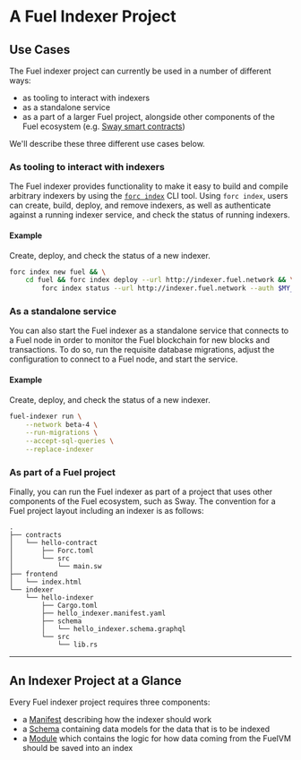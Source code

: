 <!-- markdownlint-disable-file MD024 -->
# A Fuel Indexer Project

## Use Cases

The Fuel indexer project can currently be used in a number of different ways:

- as tooling to interact with indexers
- as a standalone service
- as a part of a larger Fuel project, alongside other components of the Fuel ecosystem (e.g. [Sway smart contracts](https://docs.fuel.network/docs/sway/))

We'll describe these three different use cases below.

### As tooling to interact with indexers

The Fuel indexer provides functionality to make it easy to build and compile arbitrary indexers by using the [`forc index`](../forc-index/index.md) CLI tool. Using `forc index`, users can create, build, deploy, and remove indexers, as well as authenticate against a running indexer service, and check the status of running indexers.

#### Example

Create, deploy, and check the status of a new indexer.

```bash
forc index new fuel && \
    cd fuel && forc index deploy --url http://indexer.fuel.network && \
        forc index status --url http://indexer.fuel.network --auth $MY_TOKEN
```

### As a standalone service

You can also start the Fuel indexer as a standalone service that connects to a Fuel node in order to monitor the Fuel blockchain for new blocks and transactions. To do so, run the requisite database migrations, adjust the configuration to connect to a Fuel node, and start the service.

#### Example

Create, deploy, and check the status of a new indexer.

```bash
fuel-indexer run \
    --network beta-4 \
    --run-migrations \
    --accept-sql-queries \
    --replace-indexer
```

### As part of a Fuel project

Finally, you can run the Fuel indexer as part of a project that uses other components of the Fuel ecosystem, such as Sway. The convention for a Fuel project layout including an indexer is as follows:

```text
.
├── contracts
│   └── hello-contract
│       ├── Forc.toml
│       └── src
│           └── main.sw
├── frontend
│   └── index.html
└── indexer
    └── hello-indexer
        ├── Cargo.toml
        ├── hello_indexer.manifest.yaml
        ├── schema
        │   └── hello_indexer.schema.graphql
        └── src
            └── lib.rs
```

---

## An Indexer Project at a Glance

Every Fuel indexer project requires three components:

- a [Manifest](./manifest.md) describing how the indexer should work
- a [Schema](./schema.md) containing data models for the data that is to be indexed
- a [Module](./module.md) which contains the logic for how data coming from the FuelVM should be saved into an index
